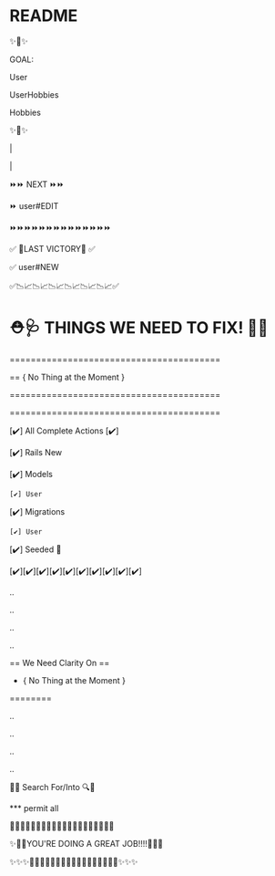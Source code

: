 # README


✨🥅✨

GOAL:

User

UserHobbies

Hobbies


✨🥅✨

|

|

⏩⏩ NEXT ⏩⏩


⏩ user#EDIT


⏩⏩⏩⏩⏩⏩⏩⏩⏩⏩⏩⏩⏩⏩

✅  🙌LAST VICTORY🙌  ✅




✅ user#NEW




✅📉📈📉📈📉📈📉📈📉📈📉📈✅








⛑🩺 THINGS WE NEED TO FIX! 🔧🧰
========================================
========================================


== { No Thing at the Moment }


========================================

========================================

[✔️] All Complete Actions [✔️]




[✔️] Rails New


[✔️] Models

    [✔️] User

[✔️] Migrations

    [✔️] User
    
[✔️] Seeded 🌱




[✔️][✔️][✔️][✔️][✔️][✔️][✔️][✔️][✔️][✔️]

..

..

..

..

==  We Need Clarity On  ==


- { No Thing at the Moment }


========

..

..

..

..

🤨🔎 Search For/Into 🔍🧐


*** permit all


🔭🔬🔭🔬🔭🔬🔭🔬🔭🔬🔭🔬🔭🔬🔭🔬🔭🔬🔭🔬




✨🥳🎉YOU'RE DOING A GREAT JOB!!!!🥳🎉✨

✨✨✨👏🙌🙌🙌🙌🙌🙌🙌🙌🙌🙌🙌🙌🙌🙌🙌👏✨✨✨




